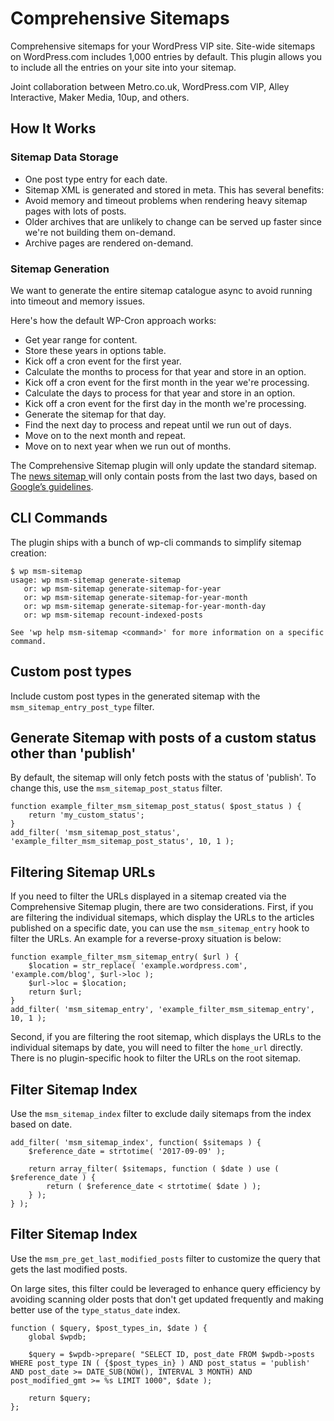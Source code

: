 Comprehensive Sitemaps
===========

Comprehensive sitemaps for your WordPress VIP site. Site-wide sitemaps on WordPress.com includes 1,000 entries by default. This plugin allows you to include all the entries on your site into your sitemap.

Joint collaboration between Metro.co.uk, WordPress.com VIP, Alley Interactive, Maker Media, 10up, and others.

## How It Works

### Sitemap Data Storage

* One post type entry for each date.
* Sitemap XML is generated and stored in meta. This has several benefits:
 * Avoid memory and timeout problems when rendering heavy sitemap pages with lots of posts.
 * Older archives that are unlikely to change can be served up faster since we're not building them on-demand.
* Archive pages are rendered on-demand.

### Sitemap Generation

We want to generate the entire sitemap catalogue async to avoid running into timeout and memory issues.

Here's how the default WP-Cron approach works:

* Get year range for content.
* Store these years in options table.
* Kick off a cron event for the first year.
* Calculate the months to process for that year and store in an option.
* Kick off a cron event for the first month in the year we're processing.
* Calculate the days to process for that year and store in an option.
* Kick off a cron event for the first day in the month we're processing.
* Generate the sitemap for that day.
* Find the next day to process and repeat until we run out of days.
* Move on to the next month and repeat.
* Move on to next year when we run out of months.

The Comprehensive Sitemap plugin will only update the standard sitemap. The [news sitemap ](https://en.support.wordpress.com/sitemaps/#news-sitemaps) will only contain posts from the last two days, based on [Google’s guidelines](https://support.google.com/news/publisher/answer/74288?hl=en).

## CLI Commands

The plugin ships with a bunch of wp-cli commands to simplify sitemap creation:

```
$ wp msm-sitemap
usage: wp msm-sitemap generate-sitemap
   or: wp msm-sitemap generate-sitemap-for-year
   or: wp msm-sitemap generate-sitemap-for-year-month
   or: wp msm-sitemap generate-sitemap-for-year-month-day
   or: wp msm-sitemap recount-indexed-posts

See 'wp help msm-sitemap <command>' for more information on a specific command.
```

## Custom post types

Include custom post types in the generated sitemap with the `msm_sitemap_entry_post_type` filter.

## Generate Sitemap with posts of a custom status other than 'publish'

By default, the sitemap will only fetch posts with the status of 'publish'. To change this, use the `msm_sitemap_post_status` filter.

```
function example_filter_msm_sitemap_post_status( $post_status ) {
    return 'my_custom_status';
}
add_filter( 'msm_sitemap_post_status', 'example_filter_msm_sitemap_post_status', 10, 1 );
```

## Filtering Sitemap URLs

If you need to filter the URLs displayed in a sitemap created via the Comprehensive Sitemap plugin, there are two considerations. First, if you are filtering the individual sitemaps, which display the URLs to the articles published on a specific date, you can use the `msm_sitemap_entry` hook to filter the URLs. An example for a reverse-proxy situation is below:

```
function example_filter_msm_sitemap_entry( $url ) {
    $location = str_replace( 'example.wordpress.com', 'example.com/blog', $url->loc );
    $url->loc = $location;
    return $url;
}
add_filter( 'msm_sitemap_entry', 'example_filter_msm_sitemap_entry', 10, 1 );
```

Second, if you are filtering the root sitemap, which displays the URLs to the individual sitemaps by date, you will need to filter the `home_url` directly. There is no plugin-specific hook to filter the URLs on the root sitemap.


## Filter Sitemap Index

Use the `msm_sitemap_index` filter to exclude daily sitemaps from the index based on date.

```
add_filter( 'msm_sitemap_index', function( $sitemaps ) {
    $reference_date = strtotime( '2017-09-09' );

    return array_filter( $sitemaps, function ( $date ) use ( $reference_date ) {
        return ( $reference_date < strtotime( $date ) );
    } );
} );
```

## Filter Sitemap Index

Use the `msm_pre_get_last_modified_posts` filter to customize the query that gets the last modified posts.

On large sites, this filter could be leveraged to enhance query efficiency by avoiding scanning older posts that don't get updated frequently and making better use of the `type_status_date` index.

```
function ( $query, $post_types_in, $date ) {
    global $wpdb;

    $query = $wpdb->prepare( "SELECT ID, post_date FROM $wpdb->posts WHERE post_type IN ( {$post_types_in} ) AND post_status = 'publish' AND post_date >= DATE_SUB(NOW(), INTERVAL 3 MONTH) AND post_modified_gmt >= %s LIMIT 1000", $date );

    return $query;
};
```
